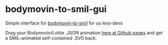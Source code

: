 # bodymovin-to-smil-gui
Simple interface for [bodymovin-to-smil](https://github.com/bodymovin/bodymovin-to-smil) for us less-devs

Drag your Bodymovin/Lottie .JSON animation [here at Github pages](https://eeropic.github.io/bodymovin-to-smil-gui/)
and get a SMIL-animated self-contained .SVG back.
